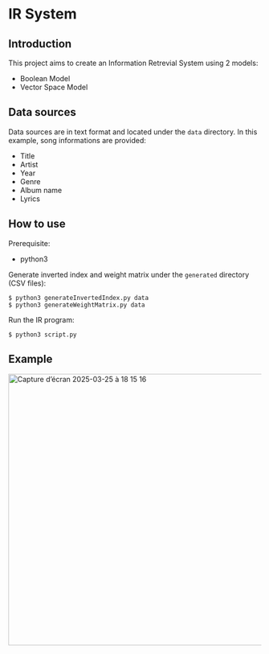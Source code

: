 # IR System

## Introduction

This project aims to create an Information Retrevial System using 2 models:
- Boolean Model
- Vector Space Model

## Data sources

Data sources are in text format and located under the `data` directory. In this example, song informations are provided:
- Title
- Artist
- Year
- Genre
- Album name
- Lyrics 

## How to use

Prerequisite:
- python3

Generate inverted index and weight matrix under the `generated` directory (CSV files):
```
$ python3 generateInvertedIndex.py data
$ python3 generateWeightMatrix.py data
```

Run the IR program:
```
$ python3 script.py
```


## Example

<img width="540" alt="Capture d’écran 2025-03-25 à 18 15 16" src="https://github.com/user-attachments/assets/26a790f9-7c81-4738-baf7-40bbb2764c65" />
